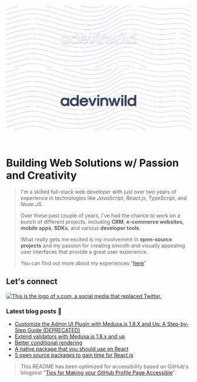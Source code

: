 ![This image is adapted for the dark mode only. We can see a striped background and in the center the name "a dev in wild"](./images/banner@1x.png#gh-dark-mode-only)
![This image is adapted for the light mode only. We can see a striped background and in the center the name "a dev in wild"](./images/banner-dark@1x.png#gh-light-mode-only)

<br />

<h1 align="left"><b>Building Web Solutions w/ Passion and Creativity</b></h3>

<blockquote>
<p> 
    I'm a skilled full-stack web developer with just over two years of experience in technologies like <em>JavaScript</em>, <em>React.js</em>, <em>TypeScript</em>, and <em>Node.JS</em>. 
</p>
<p>
    Over these past couple of years, I've had the chance to work on a bunch of different projects, including <b>CRM</b>, <b>e-commerce websites</b>, <b>mobile apps</b>, <b>SDKs</b>, and various <b>developer tools</b>.
</p>
<p>
    What really gets me excited is my involvement in <b>open-source projects</b> and my passion for creating smooth and visually appealing user interfaces that provide a great user experience.
</p>


<p>
    You can find out more about my experiences "<a href="https://read.cv/adevinwild">here</a>" 
</p>

</blockquote>

<h2  align="left">
    <b>
      Let's connect
    </b>
</h3>


<p align="left">
    <a href="https://x.com/adevinwild" target="_blank"><img align="center" src="https://seeklogo.com/images/T/twitter-x-logo-0339F999CF-seeklogo.com.png?v=638264860180000000" alt="This is the logo of x.com, a social media that replaced Twitter." height="24" width="24" /></a>
</p>

<h3  align="left">
    <b>
      Latest blog posts 📰
    </b>
</h3>

<!-- BLOG-POST-LIST:START -->
- [Customize the Admin UI Plugin with Medusa.js 1.8.X and Up: A Step-by-Step Guide &lpar;DEPRECATED&rpar;](https://medium.com/@adevinwild/customize-the-admin-ui-plugin-with-medusa-js-1-8-x-and-up-a-step-by-step-guide-df12205b2ef7?source=rss-2fdeced75485------2)
- [Extend validators with Medusa.js 1.8.x and up](https://medium.com/@adevinwild/extend-validators-with-medusa-js-1-8-x-and-up-3e730040fd53?source=rss-2fdeced75485------2)
- [Better conditional rendering](https://medium.com/@adevinwild/better-conditional-rendering-87dd055fa68f?source=rss-2fdeced75485------2)
- [A native package that you should use on React](https://towardsdev.com/a-native-package-that-you-should-use-on-react-7181f3c31040?source=rss-2fdeced75485------2)
- [5 open source packages to gain time for React.js](https://towardsdev.com/5-open-source-packages-to-gain-time-for-react-js-2a3241f90a74?source=rss-2fdeced75485------2)
<!-- BLOG-POST-LIST:END -->


> This README has been optimized for accessibility based on GitHub's blogpost "[Tips for Making your GitHub Profile Page Accessible](https://github.blog/2023-10-26-5-tips-for-making-your-github-profile-page-accessible)".


<br/>
